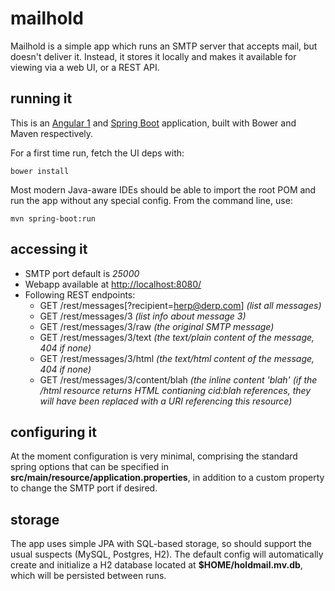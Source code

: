 # mailhold

Mailhold is a simple app which runs an SMTP server that accepts mail, but doesn't deliver it. Instead, it stores it locally and makes it available for viewing via a web UI, or a REST API.

## running it

This is an [Angular 1](https://angularjs.org/) and [Spring Boot](http://projects.spring.io/spring-boot) application, built with Bower and Maven respectively.  

For a first time run, fetch the UI deps with:

    bower install

Most modern Java-aware IDEs should be able to import the root POM and run the app without any special config.  From the command line, use: 

	mvn spring-boot:run


## accessing it

* SMTP port default is *25000*
* Webapp available at [http://localhost:8080/](http://localhost:8080/)
* Following REST endpoints:
	* GET /rest/messages[?recipient=herp@derp.com] _(list all messages)_
	* GET /rest/messages/3 _(list info about message 3)_
	* GET /rest/messages/3/raw _(the original SMTP message)_
	* GET /rest/messages/3/text _(the text/plain content of the message, 404 if none)_
	* GET /rest/messages/3/html _(the text/html content of the message, 404 if none)_
	* GET /rest/messages/3/content/blah _(the inline content 'blah' (if the /html resource returns HTML contianing cid:blah references, they will have been replaced with a URI referencing this resource)_

## configuring it

At the moment configuration is very minimal, comprising the standard spring options that can be specified in **src/main/resource/application.properties**, in addition to a custom property to change the SMTP port if desired.

## storage

The app uses simple JPA with SQL-based storage, so should support the usual suspects (MySQL, Postgres, H2). The default config will automatically create and initialize a H2 database located at **$HOME/holdmail.mv.db**, which will be persisted between runs.

